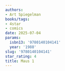 ```yaml
---
authors:
- Art Spiegelman
books/tags:
- 4star
- comics
date: 2025-07-04
params:
  isbn13: '9780140104141'
  year: '1988'
slug: '9780140104141'
star_rating: 4
title: Maus 1
---
```


<!--more-->